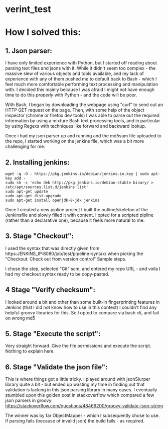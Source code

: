 # verint_test

# How I solved this:

## 1. Json parser:

I have only limited experience with Python, but I started off reading about parsing text files and jsons with it. While it didn't seem too complex - the massive slew of various objects and tools available, and my lack of experience with any of them pushed me to default back to Bash - which I feel much more comfortable performing text processing and manipulation with. I decided this mainly because I was afraid I might not have enough time to do this *properly* with Python - and the code will be poor. 

With Bash, I began by downloading the webpage using "curl" to send out an HTTP GET request on the page.
Then, with some help of the object inspector (chrome or firefox dev tools) I was able to parse out the required information by using a mixture Bash text processing tools, and in particular by using Regexs with techniques like forward and backward lookup.

Once i had my json parser up and running and the md5sum file uploaded to the repo, I started working on the jenkins file, which was a bit more challenging for me.

## 2. Installing jenkins:

```
wget -q -O - https://pkg.jenkins.io/debian/jenkins.io.key | sudo apt-key add -
sudo sh -c 'echo deb http://pkg.jenkins.io/debian-stable binary/ > /etc/apt/sources.list.d/jenkins.list'
sudo apt-get update
sudo apt-get dist-upgrade
sudo apt-get install openjdk-8-jdk jenkins
```

Once I created a new pipline project I built the outline/skeleton of the Jenkinsfile and slowly filled it with content.
I opted for a scripted pipline (rather than a declarative one), because it feels more natural to me.

## 3. Stage "Checkout":

I used the syntax that was directly given from https:JENKINS_IP:8080/job/test/pipeline-syntax/ when picking the "Checkout: Check out from version control" Sample steps.

I chose the step, selected "Git" scm, and entered my repo URL - and voila I had my checkout syntax ready to be copy-pasted.

## 4 Stage "Verify checksum":

I looked around a bit and other than some built-in fingerprinting features in Jenkins (that I did not know how to use in this context) I couldn't find any helpful groovy libraries for this. So I opted to compare via bash cli, and fail on wrong md5

## 5. Stage "Execute the script":
Very straight forward. Give the file permissions and execute the script. Nothing to explain here.

## 6. Stage "Validate the json file":

This is where things got a little tricky. I played around with jsonSlurper library quite a bit - but ended up wasting my time in finding out that validation is lacking in this json parsing library in many cases. I eventually stumbled upon this golden post in stackoverflow which compared a few json parsers in groovy:
https://stackoverflow.com/questions/48469200/groovy-validate-json-string

The winner was by far ObjectMapper - which I subsequently chose to use. If parsing fails (because of invalid json) the build fails - as required.

